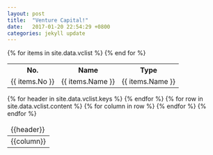 ```yaml
---
layout: post
title:  "Venture Capital!"
date:   2017-01-20 22:54:29 +0800
categories: jekyll update
---
```



<table style="width:100%">
  <tr>
    <th>No.</th>
    <th>Name</th> 
    <th>Type</th>
  </tr>
  <tr>
   {% for items in site.data.vclist %}
    <td>{{ items.No }}</td>
    <td>{{ items.Name }}</td> 
    <td>{{ items.Name }}</td>
  </tr>
  {% end for %}
  </table>

<table>
  <thead>
    <tr>
    {% for header in site.data.vclist.keys %}
      <td>{{header}}</td>
    {% endfor %}
    </tr>
  </thead>
  <tbody>
    {% for row in site.data.vclist.content %}
    <tr>
    {% for column in row %}
      <td>{{column}}</td>
    {% endfor %}
    </tr>
    {% endfor %}
  </tbody>
</table>
